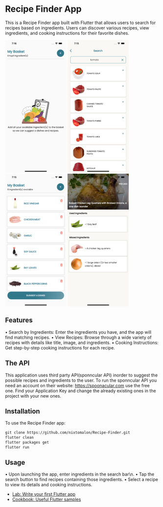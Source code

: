 # Recipe Finder App
This is a Recipe Finder app built with Flutter that allows users to search for recipes based on ingredients. Users can discover various recipes, view ingredients, and cooking instructions for their favorite dishes.
<p float="left">
  <img src="https://github.com/nixtomalon/Recipe-Finder/blob/master/assets/screenshots/Simulator%20Screen%20Shot%20-%20iPhone%2013%20Pro%20Max%20-%202023-01-22%20at%2019.16.25.png" width="200" />
  <img src="https://github.com/nixtomalon/Recipe-Finder/blob/master/assets/screenshots/Simulator%20Screen%20Shot%20-%20iPhone%2013%20Pro%20Max%20-%202023-01-22%20at%2019.15.48.png" width="200" />
  <img src="https://github.com/nixtomalon/Recipe-Finder/blob/master/assets/screenshots/Simulator%20Screen%20Shot%20-%20iPhone%2013%20Pro%20Max%20-%202023-01-22%20at%2019.15.15.png" width="200" />
  <img src="https://github.com/nixtomalon/Recipe-Finder/blob/master/assets/screenshots/Simulator%20Screen%20Shot%20-%20iPhone%2013%20Pro%20Max%20-%202023-01-22%20at%2019.19.33.png" width="200" />
</p>

## Features
• Search by Ingredients: Enter the ingredients you have, and the app will find matching recipes.
• View Recipes: Browse through a wide variety of recipes with details like title, image, and ingredients.
• Cooking Instructions: Get step-by-step cooking instructions for each recipe.

## The API

This application uses third party API(sponncular API) inorder to suggest the possible recipes and ingredients to the user. To run the sponncular API you need an account on their website: https://spoonacular.com use the free one. Find your Application Key and change the already existing ones in the project with your new ones.

## Installation
To use the Recipe Finder app:
```shell
git clone https://github.com/nixtomalon/Recipe-Finder.git
flutter clean
flutter packages get
flutter run
```

## Usage
• Upon launching the app, enter ingredients in the search bar\n.
• Tap the search button to find recipes containing those ingredients.
• Select a recipe to view its details and cooking instructions.


- [Lab: Write your first Flutter app](https://flutter.dev/docs/get-started/codelab)
- [Cookbook: Useful Flutter samples](https://flutter.dev/docs/cookbook)
